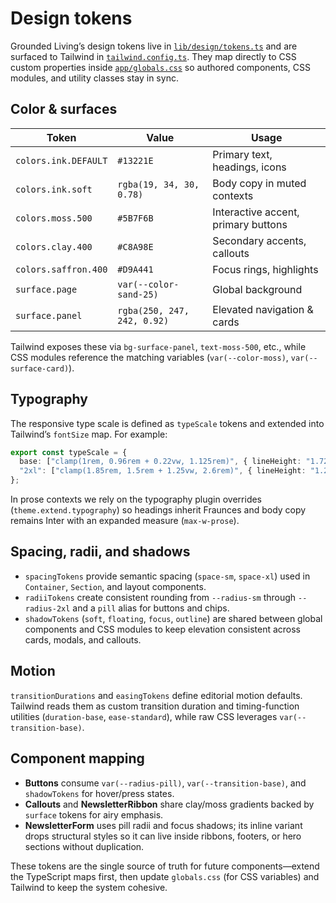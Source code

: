 # Design tokens

Grounded Living’s design tokens live in [`lib/design/tokens.ts`](../../lib/design/tokens.ts) and are surfaced to Tailwind in
[`tailwind.config.ts`](../../tailwind.config.ts). They map directly to CSS custom properties inside
[`app/globals.css`](../../app/globals.css) so authored components, CSS modules, and utility classes stay in sync.

## Color & surfaces

| Token | Value | Usage |
| --- | --- | --- |
| `colors.ink.DEFAULT` | `#13221E` | Primary text, headings, icons |
| `colors.ink.soft` | `rgba(19, 34, 30, 0.78)` | Body copy in muted contexts |
| `colors.moss.500` | `#5B7F6B` | Interactive accent, primary buttons |
| `colors.clay.400` | `#C8A98E` | Secondary accents, callouts |
| `colors.saffron.400` | `#D9A441` | Focus rings, highlights |
| `surface.page` | `var(--color-sand-25)` | Global background |
| `surface.panel` | `rgba(250, 247, 242, 0.92)` | Elevated navigation & cards |

Tailwind exposes these via `bg-surface-panel`, `text-moss-500`, etc., while CSS modules reference the matching variables
(`var(--color-moss)`, `var(--surface-card)`).

## Typography

The responsive type scale is defined as `typeScale` tokens and extended into Tailwind’s `fontSize` map. For example:

```ts
export const typeScale = {
  base: ["clamp(1rem, 0.96rem + 0.22vw, 1.125rem)", { lineHeight: "1.72" }],
  "2xl": ["clamp(1.85rem, 1.5rem + 1.25vw, 2.6rem)", { lineHeight: "1.25" }],
};
```

In prose contexts we rely on the typography plugin overrides (`theme.extend.typography`) so headings inherit Fraunces and
body copy remains Inter with an expanded measure (`max-w-prose`).

## Spacing, radii, and shadows

- `spacingTokens` provide semantic spacing (`space-sm`, `space-xl`) used in `Container`, `Section`, and layout components.
- `radiiTokens` create consistent rounding from `--radius-sm` through `--radius-2xl` and a `pill` alias for buttons and chips.
- `shadowTokens` (`soft`, `floating`, `focus`, `outline`) are shared between global components and CSS modules to keep
  elevation consistent across cards, modals, and callouts.

## Motion

`transitionDurations` and `easingTokens` define editorial motion defaults. Tailwind reads them as custom transition duration
and timing-function utilities (`duration-base`, `ease-standard`), while raw CSS leverages `var(--transition-base)`.

## Component mapping

- **Buttons** consume `var(--radius-pill)`, `var(--transition-base)`, and `shadowTokens` for hover/press states.
- **Callouts** and **NewsletterRibbon** share clay/moss gradients backed by `surface` tokens for airy emphasis.
- **NewsletterForm** uses pill radii and focus shadows; its inline variant drops structural styles so it can live inside
  ribbons, footers, or hero sections without duplication.

These tokens are the single source of truth for future components—extend the TypeScript maps first, then update
`globals.css` (for CSS variables) and Tailwind to keep the system cohesive.
